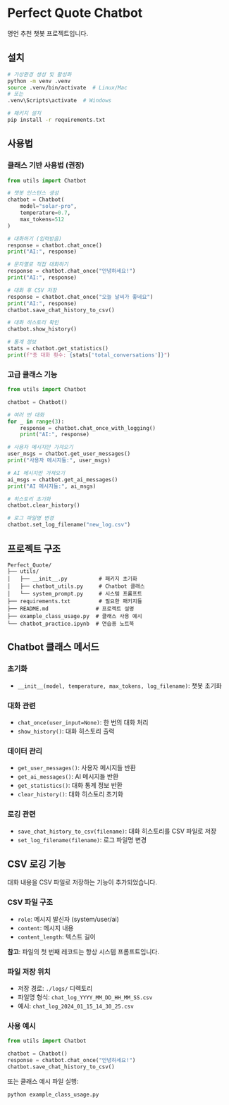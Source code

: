 # Perfect Quote Chatbot

명언 추천 챗봇 프로젝트입니다.

## 설치

```bash
# 가상환경 생성 및 활성화
python -m venv .venv
source .venv/bin/activate  # Linux/Mac
# 또는
.venv\Scripts\activate  # Windows

# 패키지 설치
pip install -r requirements.txt
```

## 사용법

### 클래스 기반 사용법 (권장)

```python
from utils import Chatbot

# 챗봇 인스턴스 생성
chatbot = Chatbot(
    model="solar-pro",
    temperature=0.7,
    max_tokens=512
)

# 대화하기 (입력받음)
response = chatbot.chat_once()
print("AI:", response)

# 문자열로 직접 대화하기
response = chatbot.chat_once("안녕하세요!")
print("AI:", response)

# 대화 후 CSV 저장
response = chatbot.chat_once("오늘 날씨가 좋네요")
print("AI:", response)
chatbot.save_chat_history_to_csv()

# 대화 히스토리 확인
chatbot.show_history()

# 통계 정보
stats = chatbot.get_statistics()
print(f"총 대화 횟수: {stats['total_conversations']}")
```

### 고급 클래스 기능

```python
from utils import Chatbot

chatbot = Chatbot()

# 여러 번 대화
for _ in range(3):
    response = chatbot.chat_once_with_logging()
    print("AI:", response)

# 사용자 메시지만 가져오기
user_msgs = chatbot.get_user_messages()
print("사용자 메시지들:", user_msgs)

# AI 메시지만 가져오기  
ai_msgs = chatbot.get_ai_messages()
print("AI 메시지들:", ai_msgs)

# 히스토리 초기화
chatbot.clear_history()

# 로그 파일명 변경
chatbot.set_log_filename("new_log.csv")
```

## 프로젝트 구조

```
Perfect_Quote/
├── utils/
│   ├── __init__.py          # 패키지 초기화
│   ├── chatbot_utils.py     # Chatbot 클래스
│   └── system_prompt.py     # 시스템 프롬프트
├── requirements.txt         # 필요한 패키지들
├── README.md               # 프로젝트 설명
├── example_class_usage.py  # 클래스 사용 예시
└── chatbot_practice.ipynb  # 연습용 노트북
```

## Chatbot 클래스 메서드

### 초기화
- `__init__(model, temperature, max_tokens, log_filename)`: 챗봇 초기화

### 대화 관련
- `chat_once(user_input=None)`: 한 번의 대화 처리
- `show_history()`: 대화 히스토리 출력

### 데이터 관리
- `get_user_messages()`: 사용자 메시지들 반환
- `get_ai_messages()`: AI 메시지들 반환
- `get_statistics()`: 대화 통계 정보 반환
- `clear_history()`: 대화 히스토리 초기화

### 로깅 관련
- `save_chat_history_to_csv(filename)`: 대화 히스토리를 CSV 파일로 저장
- `set_log_filename(filename)`: 로그 파일명 변경

## CSV 로깅 기능

대화 내용을 CSV 파일로 저장하는 기능이 추가되었습니다.

### CSV 파일 구조
- `role`: 메시지 발신자 (system/user/ai)
- `content`: 메시지 내용
- `content_length`: 텍스트 길이

**참고**: 파일의 첫 번째 레코드는 항상 시스템 프롬프트입니다.

### 파일 저장 위치
- 저장 경로: `./logs/` 디렉토리
- 파일명 형식: `chat_log_YYYY_MM_DD_HH_MM_SS.csv`
- 예시: `chat_log_2024_01_15_14_30_25.csv`

### 사용 예시

```python
from utils import Chatbot

chatbot = Chatbot()
response = chatbot.chat_once("안녕하세요!")
chatbot.save_chat_history_to_csv()
```

또는 클래스 예시 파일 실행:
```bash
python example_class_usage.py
``` 